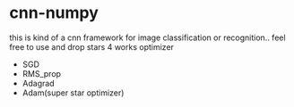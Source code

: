 # cnn-numpy
this is kind of a cnn framework for image classification or recognition.. feel free to use and drop stars
4 works optimizer
- SGD
- RMS_prop
- Adagrad
- Adam(super star optimizer)
